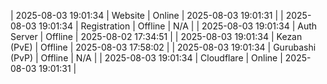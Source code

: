| 2025-08-03 19:01:34 | Website | Online | 2025-08-03 19:01:31 |
| 2025-08-03 19:01:34 | Registration | Offline | N/A |
| 2025-08-03 19:01:34 | Auth Server | Offline | 2025-08-02 17:34:51 |
| 2025-08-03 19:01:34 | Kezan (PvE) | Offline | 2025-08-03 17:58:02 |
| 2025-08-03 19:01:34 | Gurubashi (PvP) | Offline | N/A |
| 2025-08-03 19:01:34 | Cloudflare | Online | 2025-08-03 19:01:31 |
